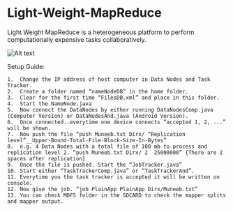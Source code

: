 # Light-Weight-MapReduce
Light Weight MapReduce is a heterogeneous platform to perform computationally expensive tasks collaboratively.

![Alt text](/Light-Weight-MapReduce/Assets/LightWeightMapReduce.png?raw=true "Overview")

Setup Guide:

	1.	Change the IP address of host computer in Data Nodes and Task Tracker.
	2.	Create a folder named “nameNodeDB” in the home folder.
	3.	Clear for the first time “FilesDB.xml” and place in this folder.
	4.	Start the NameNode.java
	5.	Now connect the DataNodes by either running DataNodesComp.java (Computer Version) or DataNodesAnd.java (Android Version).
	6.	Once connected..everytime one device connects “accepted 1, 2, ...” will be shown.
	7.	Now push the file “push Muneeb.txt Dirx/ “Replication level”__Upper-Bound-Total-File-Block-Size-In-Bytes”
	8.	e.g. 4 Data Nodes with a total file of 100 mb to process and replication level 2. “push Muneeb.txt Dirx/ 2  25000000” {There are 2 spaces after replication}
	9.	Once the file is pushed. Start the “JobTracker.java”
	10.	Start either “TaskTrackerComp.java” or “TaskTrackerAnd”.
	11.	Everytime you the task tracker is accepted it will be written on console.
	12.	Now give the job. “job PlainApp PlainApp Dirx/Muneeb.txt”
	13.	You can check MDFS folder in the SDCARD to check the mapper splits and mapper output.
